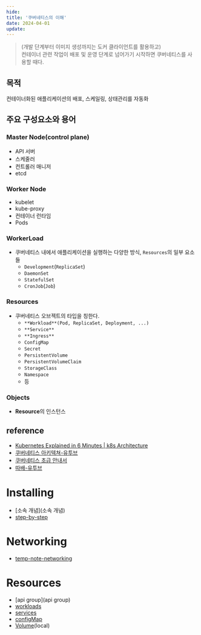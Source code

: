 ```yaml
---
hide:
title: '쿠버네티스의 이해'
date: 2024-04-01
update:
---
```


> (개발 단계부터 이미지 생성까지는 도커 클라이언트를 활용하고)  
> 컨테이너 관련 작업이 배포 및 운영 단계로 넘어가기 시작하면 쿠버네티스를 사용할 때다.

## 목적

컨테이너화된 애플리케이션의 배포, 스케일링, 상태관리를 자동화

## 주요 구성요소와 용어

### Master Node(control plane)

- API 서버
- 스케줄러
- 컨트롤러 매니저
- etcd

### Worker Node

- kubelet
- kube-proxy
- 컨테이너 런타임
- Pods

### WorkerLoad

- 쿠버네티스 내에서 애플리케이션을 실행하는 다양한 방식, `Resources`의 일부 요소들
  - `Development`(`ReplicaSet`)
  - `DaemonSet`
  - `StatefulSet`
  - `CronJob`(`Job`)

### Resources

- 쿠버네티스 오브젝트의 타입을 칭한다.
  - `**Workload**(Pod, ReplicaSet, Deployment, ...)`
  - `**Service**`
  - `**Ingress**`
  - `ConfigMap`
  - `Secret`
  - `PersistentVolume`
  - `PersistentVolumeClaim`
  - `StorageClass`
  - `Namespace`
  - 등

### Objects

- **Resource**의 인스턴스

## reference

- [Kubernetes Explained in 6 Minutes | k8s Architecture](https://www.youtube.com/watch?v=TlHvYWVUZyc)
- [쿠버네티스 아키텍쳐-유투브](https://www.youtube.com/watch?v=-gIyfII5eak)
- [쿠버네티스 초급 안내서](https://subicura.com/k8s/guide/pod.html#%E1%84%88%E1%85%A1%E1%84%85%E1%85%B3%E1%84%80%E1%85%A6-pod-%E1%84%86%E1%85%A1%E1%86%AB%E1%84%83%E1%85%B3%E1%86%AF%E1%84%80%E1%85%B5)
- [따배-유투브](https://www.youtube.com/watch?v=lheclzO-G7k&list=PLApuRlvrZKohaBHvXAOhUD-RxD0uQ3z0c&index=4)

# Installing

- [소속 개념](소속 개념)
- [step-by-step](step-by-step)

# Networking

- [temp-note-networking](temp-note-networking)

# Resources

- [api group](api group)
- [workloads](workloads)
- [services](services)
- [configMap](configMap)
- [Volume](Volume)(local)
